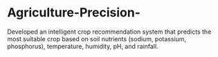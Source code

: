 # Agriculture-Precision-
Developed an intelligent crop recommendation system that predicts the most suitable crop based on soil nutrients (sodium, potassium, phosphorus), temperature, humidity, pH, and rainfall.
